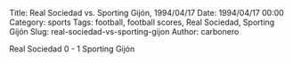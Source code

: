 Title: Real Sociedad vs. Sporting Gijón, 1994/04/17
Date: 1994/04/17 00:00
Category: sports
Tags: football, football scores, Real Sociedad, Sporting Gijón
Slug: real-sociedad-vs-sporting-gijon
Author: carbonero


Real Sociedad 0 - 1 Sporting Gijón
